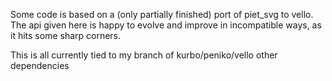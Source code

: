 Some code is based on a (only partially finished) port of piet_svg to vello.
The api given here is happy to evolve and improve in incompatible ways, as it hits some sharp corners.
 
This is all currently tied to my branch of kurbo/peniko/vello other dependencies

